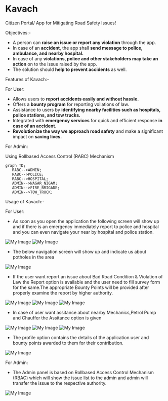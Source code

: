 # Kavach

Citizen Portal/ App for Mitigating Road Safety Issues!

Objectives:-
 - A person can **raise an issue or report any violation** through the app.
 - In case of an **accident**, the app shall **send message to police, ambulance, and nearby hospital.**
 - In case of any **violations, police and other stakeholders may take an action** on to the issue raised by the app.
 - The solution should **help to prevent accidents** as well.

Features of Kavach:-

For User:
 - Allows users to **report accidents easily and without hassle.**
 - Offers a **bounty program** for reporting voilations of law.
 - Assistance to users by **identifying nearby facilities such as hospitals, police stations, and tow trucks.**
 - Integrated with **emergency services** for quick and efficient response **in case of an accident**.
 - **Revolutionize the way we approach road safety** and make a significant impact on **saving lives.**

For Admin:

Using Rollbased Access Control (RABC) Mechanism
 ```mermaid
graph TD;
    RABC-->ADMIN;
    RABC-->POLICE;
    RABC-->HOSPITAL;
    ADMIN-->NAGAR_NIGAM;
    ADMIN-->FIRE_BRIGADE;
    ADMIN-->TOW_TRUCK;
```  

Usage of Kavach:-

For User:

- As soon as you open the application the following screen will show up and if there is an emergency immediately report to police and hospital and you can even navigate your near by hospital and police station.

 ![My Image](01.jpg) ![My Image](02.jpg)
 
- The below navigation screen will show up and indicate us about potholes in the area

 ![My Image](03.jpg)

- If the user want report an issue about Bad Road Condition & Violation of Law the Report option is available and the user need to fill survey form for the same.The appropriate Bounty Points will be provided after properly examine the report by higher authority.

 ![My Image](04.jpg) ![My Image](05.jpg) ![My Image](06.jpg)
 
- In case of user want assitance about nearby Mechanics,Petrol Pump and Chauffer the Assitance option is given

 ![My Image](07.jpg) ![My Image](08.jpg) ![My Image](09.jpg)
 
- The profile option contains the details of the application user and bounty points awarded to them for their contribution.

 ![My Image](10.jpg)
 


For Admin:

- The Admin panel is based on Rollbased Access Control Mechanism (RBAC) which will show the issue list to the admin and admin will transfer the issue to the respective authority. 

 ![My Image](admin.jpg)
